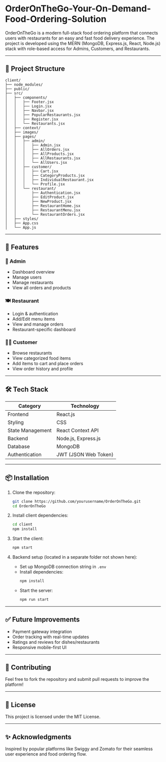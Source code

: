 # OrderOnTheGo-Your-On-Demand-Food-Ordering-Solution


OrderOnTheGo is a modern full-stack food ordering platform that connects users with restaurants for an easy and fast food delivery experience. The project is developed using the MERN (MongoDB, Express.js, React, Node.js) stack with role-based access for Admins, Customers, and Restaurants.

---

## 📁 Project Structure

```
client/
├── node_modules/
├── public/
├── src/
│   ├── components/
│   │   ├── Footer.jsx
│   │   ├── Login.jsx
│   │   ├── Navbar.jsx
│   │   ├── PopularRestaurants.jsx
│   │   ├── Register.jsx
│   │   └── Restaurants.jsx
│   ├── context/
│   ├── images/
│   ├── pages/
│   │   ├── admin/
│   │   │   ├── Admin.jsx
│   │   │   ├── AllOrders.jsx
│   │   │   ├── AllProducts.jsx
│   │   │   ├── AllRestaurants.jsx
│   │   │   └── AllUsers.jsx
│   │   ├── customer/
│   │   │   ├── Cart.jsx
│   │   │   ├── CategoryProducts.jsx
│   │   │   ├── IndividualRestaurant.jsx
│   │   │   └── Profile.jsx
│   │   └── restaurant/
│   │       ├── Authentication.jsx
│   │       ├── EditProduct.jsx
│   │       ├── NewProduct.jsx
│   │       ├── RestaurantHome.jsx
│   │       ├── RestaurantMenu.jsx
│   │       └── RestaurantOrders.jsx
│   ├── styles/
│   ├── App.css
│   └── App.js
```

---

## 🚀 Features

### 👤 Admin
- Dashboard overview
- Manage users
- Manage restaurants
- View all orders and products

### 🍽️ Restaurant
- Login & authentication
- Add/Edit menu items
- View and manage orders
- Restaurant-specific dashboard

### 🧑‍💻 Customer
- Browse restaurants
- View categorized food items
- Add items to cart and place orders
- View order history and profile

---

## 🛠️ Tech Stack

| Category       | Technology         |
|----------------|--------------------|
| Frontend       | React.js           |
| Styling        | CSS                |
| State Management | React Context API |
| Backend        | Node.js, Express.js |
| Database       | MongoDB            |
| Authentication | JWT (JSON Web Token) |

---

## 📦 Installation

1. Clone the repository:
   ```bash
   git clone https://github.com/yourusername/OrderOnTheGo.git
   cd OrderOnTheGo
   ```

2. Install client dependencies:
   ```bash
   cd client
   npm install
   ```

3. Start the client:
   ```bash
   npm start
   ```

4. Backend setup (located in a separate folder not shown here):
   - Set up MongoDB connection string in `.env`
   - Install dependencies:
     ```bash
     npm install
     ```
   - Start the server:
     ```bash
     npm run start
     ```

---

## ✅ Future Improvements

- Payment gateway integration
- Order tracking with real-time updates
- Ratings and reviews for dishes/restaurants
- Responsive mobile-first UI

---

## 🙌 Contributing

Feel free to fork the repository and submit pull requests to improve the platform!

---

## 📄 License

This project is licensed under the MIT License.

---

## ✨ Acknowledgments

Inspired by popular platforms like Swiggy and Zomato for their seamless user experience and food ordering flow.
